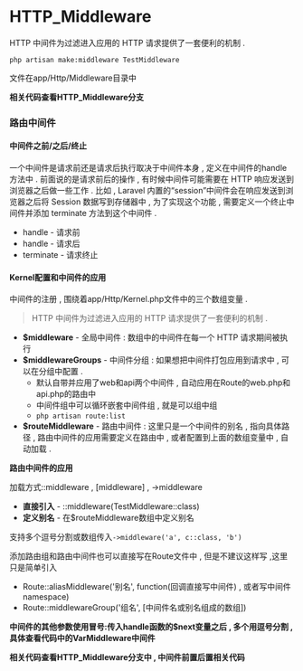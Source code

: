 # HTTP\_Middleware

HTTP 中间件为过滤进入应用的 HTTP 请求提供了一套便利的机制 .

```
php artisan make:middleware TestMiddleware
```

文件在app/Http/Middleware目录中

**相关代码查看HTTP\_Middleware分支**

### 路由中间件

#### 中间件之前/之后/终止

一个中间件是请求前还是请求后执行取决于中间件本身 , 定义在中间件的handle方法中 . 前面说的是请求前后的操作 , 有时候中间件可能需要在 HTTP 响应发送到浏览器之后做一些工作 . 比如 , Laravel 内置的“session”中间件会在响应发送到浏览器之后将 Session 数据写到存储器中 , 为了实现这个功能 , 需要定义一个终止中间件并添加 terminate 方法到这个中间件 .

* handle - 请求前
* handle - 请求后
* terminate - 请求终止

#### **Kernel配置和中间件的应用**

中间件的注册 , 围绕着app/Http/Kernel.php文件中的三个数组变量 .

> HTTP 中间件为过滤进入应用的 HTTP 请求提供了一套便利的机制 .

* **$middleware** - 全局中间件 : 数组中的中间件在每一个 HTTP 请求期间被执行
* **$middlewareGroups** - 中间件分组 : 如果想把中间件打包应用到请求中 , 可以在分组中配置 . 
  * 默认自带并应用了web和api两个中间件 , 自动应用在Route的web.php和api.php的路由中
  * 中间件组中可以循环嵌套中间件组 , 就是可以组中组
  * `php artisan route:list`
* **$routeMiddleware** - 路由中间件 : 这里只是一个中间件的别名 , 指向具体路径 , 路由中间件的应用需要定义在路由中 , 或者配置到上面的数组变量中 , 自动加载 . 

**路由中间件的应用**

加载方式::middleware , \[middleware\] , -&gt;middleware

* **直接引入** - ::middleware\(TestMiddleware::class\)
* **定义别名** - 在$routeMiddleware数组中定义别名

支持多个逗号分割或数组传入`->middleware('a', c::class, 'b')`

添加路由组和路由中间件也可以直接写在Route文件中 , 但是不建议这样写 ,这里只是简单引入

* Route::aliasMiddleware\('别名', function\(回调直接写中间件\) , 或者写中间件namespace\)
* Route::middlewareGroup\('组名', \[中间件名或别名组成的数组\]\)

**中间件的其他参数使用冒号:传入handle函数的$next变量之后 , 多个用逗号分割 , 具体查看代码中的VarMiddleware中间件**



**相关代码查看HTTP\_Middleware分支中 , 中间件前置后置相关代码**

